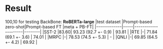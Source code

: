 # Result

100,10 for testing
BackBone: **RoBERTa-large**
|test dataset |Prompt-based zero-shot|Prompt-based FT      |meta + PB-FT|
|-------------|-----|---------------------|--------|
|SST-2        |83.60| 93.23 (92.7 +- 0.9) | 93.81 |
|RTE          |-| 71.84 (69.1 +- 3.6) | 74.01 |
|MRPC         |-| 78.53 (74.5 +- 5.3) | - |
|QNLI         |-| 69.85 (64.5 +- 4.2) | 69.92 |
